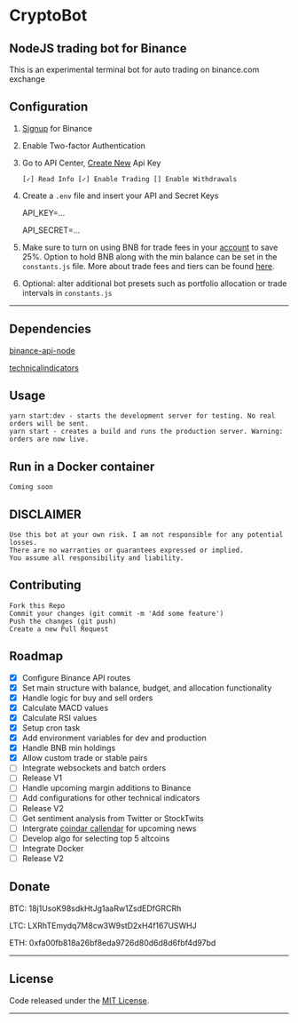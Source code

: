 # CryptoBot

## NodeJS trading bot for Binance

This is an experimental terminal bot for auto trading on binance.com exchange

## Configuration

1.  [Signup](https://www.binance.com/?ref=11635276) for Binance
2.  Enable Two-factor Authentication
3.  Go to API Center, [Create New](https://www.binance.com/userCenter/createApi.html) Api Key

        [✓] Read Info [✓] Enable Trading [] Enable Withdrawals

4.  Create a `.env` file and insert your API and Secret Keys

    API_KEY=...

    API_SECRET=...

5.  Make sure to turn on using BNB for trade fees in your [account](https://www.binance.com/userCenter/myAccount.html) to save 25%. Option to hold BNB along with the min balance can be set in the `constants.js` file. More about trade fees and tiers can be found [here](https://www.binance.com/en/fee/schedule).

6.  Optional: alter additional bot presets such as portfolio allocation or trade intervals in `constants.js`

---

## Dependencies

[binance-api-node](https://github.com/binance-exchange/binance-api-node)

[technicalindicators](https://github.com/anandanand84/technicalindicators)

## Usage

    yarn start:dev - starts the development server for testing. No real orders will be sent.
    yarn start - creates a build and runs the production server. Warning: orders are now live.

## Run in a Docker container

    Coming soon

## DISCLAIMER

    Use this bot at your own risk. I am not responsible for any potential losses.
    There are no warranties or guarantees expressed or implied.
    You assume all responsibility and liability.

## Contributing

    Fork this Repo
    Commit your changes (git commit -m 'Add some feature')
    Push the changes (git push)
    Create a new Pull Request

## Roadmap

- [x] Configure Binance API routes
- [x] Set main structure with balance, budget, and allocation functionality
- [x] Handle logic for buy and sell orders
- [x] Calculate MACD values
- [x] Calculate RSI values
- [x] Setup cron task
- [x] Add environment variables for dev and production
- [x] Handle BNB min holdings
- [x] Allow custom trade or stable pairs
- [ ] Integrate websockets and batch orders
- [ ] Release V1
- [ ] Handle upcoming margin additions to Binance
- [ ] Add configurations for other technical indicators
- [ ] Release V2
- [ ] Get sentiment analysis from Twitter or StockTwits
- [ ] Intergrate [coindar callendar](https://coindar.org) for upcoming news
- [ ] Develop algo for selecting top 5 altcoins
- [ ] Integrate Docker
- [ ] Release V2

## Donate

BTC: 18j1UsoK98sdkHtJg1aaRw1ZsdEDfGRCRh

LTC: LXRhTEmydq7M8cw3W9stD2xH4f167USWHJ

ETH: 0xfa00fb818a26bf8eda9726d80d6d8d6fbf4d97bd

---

## License

Code released under the [MIT License](https://opensource.org/licenses/MIT).

---
